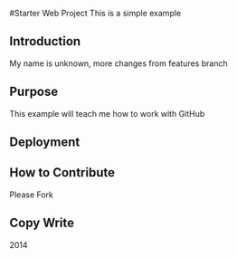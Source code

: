 #Starter Web Project
This is a simple example

## Introduction
My name is unknown, more changes from features branch
## Purpose
This example will teach me how to work with GitHub
## Deployment

## How to Contribute
Please Fork
## Copy Write
2014